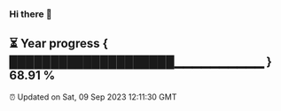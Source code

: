 ### Hi there 👋
⏳ Year progress { ████████████████████▁▁▁▁▁▁▁▁▁▁ } 68.91 %
---
⏰ Updated on Sat, 09 Sep 2023 12:11:30 GMT

